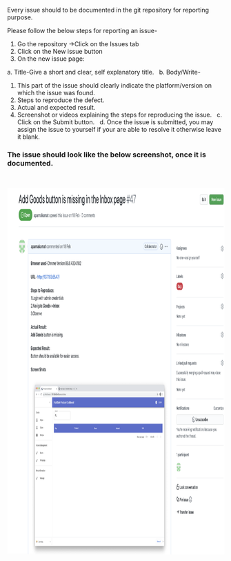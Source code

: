 Every issue should to be documented in the git repository for reporting purpose.

Please follow the below steps for reporting an issue-

1. Go the repository ->Click on the Issues tab
2. Click on the New issue button
3. On the new issue page:
      
 a. Title-Give a short and clear, self explanatory title.
 &nbsp;
 b. Body/Write- 

  1. This part of the issue should clearly indicate the platform/version on which the issue was found.
  2. Steps to reproduce the defect.
  3. Actual and expected result.
  4. Screenshot or videos explaining the steps for reproducing the issue.
&nbsp;
 c. Click on the Submit button.
 &nbsp; 
 d. Once the issue is submitted, you may assign the issue to yourself if your are able to resolve it otherwise leave it blank.

     
   ### The issue should look like the below screenshot, once it is documented.
   &nbsp;

   <img src="https://github.com/NutriSafe-DLT/nutrisafe/blob/documentation-cleanup-and-update/assets/images/Issue%20screenshot.png" alt="Issue"
	 title="Issue" width="900" height="850" />

 